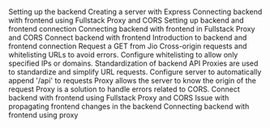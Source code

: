 Setting up the backend
Creating a server with Express
Connecting backend with frontend using Fullstack Proxy and CORS
Setting up backend and frontend connection
Connecting backend with frontend in Fullstack Proxy and CORS
Connect backend with frontend
Introduction to backend and frontend connection
Request a GET from Jio
Cross-origin requests and whitelisting URLs to avoid errors.
Configure whitelisting to allow only specified IPs or domains.
Standardization of backend API
Proxies are used to standardize and simplify URL requests.
Configure server to automatically append '/api' to requests
Proxy allows the server to know the origin of the request
Proxy is a solution to handle errors related to CORS.
Connect backend with frontend using Fullstack Proxy and CORS
Issue with propagating frontend changes in the backend
Connecting backend with frontend using proxy